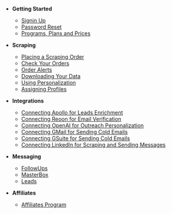 - **Getting Started**
  - [Signin Up](signin-up.md)
  - [Password Reset](reset-password.md)
  - [Programs, Plans and Prices](programs-plans-prices.md)

- **Scraping**
  - [Placing a Scraping Order](placing-a-scraping-order.md)
  - [Check Your Orders](check-your-orders.md)
  - [Order Alerts](order-alerts.md)
  - [Downloading Your Data](downloading-your-data.md)
  - [Using Personalization](using-personalization.md)
  - [Assigning Profiles](assigning-profiles.md)

- **Integrations**
  - [Connecting Apollo for Leads Enrichment](apollo.md)
  - [Connecting Reoon for Email Verification](reoon.md)
  - [Connecting OpenAI for Outreach Personalization](openai.md)
  - [Connecting GMail for Sending Cold Emails](gmail.md)
  - [Connecting GSuite for Sending Cold Emails](gsuite.md)
  - [Connecting LinkedIn for Scraping and Sending Messages](linkedin.md)

- **Messaging**
  - [FollowUps](followups.md)
  - [MasterBox](masterbox.md)
  - [Leads](leads.md)

- **Affiliates**
  - [Affiliates Program](affiliates-program.md)
